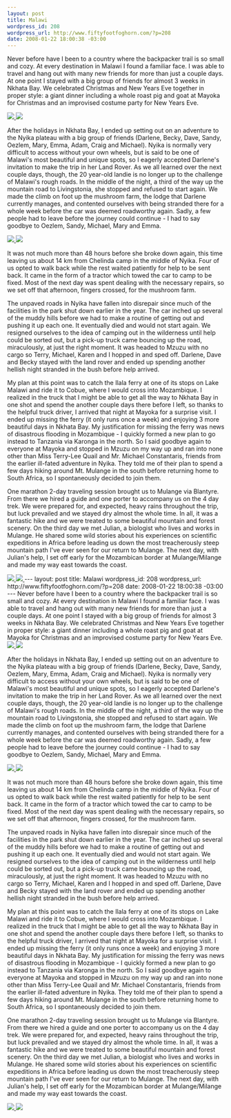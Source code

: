 ```yaml
--- 
layout: post
title: Malawi
wordpress_id: 208
wordpress_url: http://www.fiftyfootfoghorn.com/?p=208
date: 2008-01-22 18:00:38 -03:00
---
```

Never before have I been to a country where the backpacker trail is so small and cozy. At every destination in Malawi I found a familiar face. I was able to travel and hang out with many new friends for more than just a couple days. At one point I stayed with a big group of friends for almost 3 weeks in Nkhata Bay. We celebrated Christmas and New Years Eve together in proper style: a giant dinner including a whole roast pig and goat at Mayoka for Christmas and an improvised costume party for New Years Eve.

<a href="http://www.flickr.com/photos/fiftyfeet/">
<img src="http://farm3.static.flickr.com/2180/2225114871_175d4e100e_m.jpg"/> <img src="http://farm3.static.flickr.com/2249/2225902594_96e256df2f_m.jpg"/>
</a>

After the holidays in Nkhata Bay, I ended up setting out on an adventure to the Nyika plateau with a big group of friends (Darlene, Becky, Dave, Sandy, Oezlem, Mary, Emma, Adam, Craig and Michael). Nyika is normally very difficult to access without your own wheels, but is said to be one of Malawi's most beautiful and unique spots, so I eagerly accepted Darlene's invitation to make the trip in her Land Rover. As we all learned over the next couple days, though, the 20 year-old landie is no longer up to the challenge of Malawi's rough roads. In the middle of the night, a third of the way up the mountain road to Livingstonia, she stopped and refused to start again. We made the climb on foot up the mushroom farm, the lodge that Darlene currently manages, and contented ourselves with being stranded there for a whole week before the car was deemed roadworthy again. Sadly, a few people had to leave before the journey could continue - I had to say goodbye to Oezlem, Sandy, Michael, Mary and Emma.

<a href="http://www.flickr.com/photos/fiftyfeet/">
<img src="http://farm3.static.flickr.com/2405/2225124719_8e5026ee12_m.jpg"/> <img src="http://farm3.static.flickr.com/2384/2225915926_4dc3399375_m.jpg"/>
</a>

It was not much more than 48 hours before she broke down again, this time leaving us about 14 km from Chelinda camp in the middle of Nyika. Four of us opted to walk back while the rest waited patiently for help to be sent back. It came in the form of a tractor which towed the car to camp to be fixed. Most of the next day was spent dealing with the necessary repairs, so we set off that afternoon, fingers crossed, for the mushroom farm.

The unpaved roads in Nyika have fallen into disrepair since much of the facilities in the park shut down earlier in the year. The car inched up several of the muddy hills before we had to make a routine of getting out and pushing it up each one. It eventually died and would not start again. We resigned ourselves to the idea of camping out in the wilderness until help could be sorted out, but a pick-up truck came bouncing up the road, miraculously, at just the right moment. It was headed to Mzuzu with no cargo so Terry, Michael, Karen and I hopped in and sped off. Darlene, Dave and Becky stayed with the land rover and ended up spending another hellish night stranded in the bush before help arrived.

My plan at this point was to catch the Ilala ferry at one of its stops on Lake Malawi and ride it to Cobue, where I would cross into Mozambique. I realized in the truck that I might be able to get all the way to Nkhata Bay in one shot and spend the another couple days there before I left, so thanks to the helpful truck driver, I arrived that night at Mayoka for a surprise visit. I ended up missing the ferry (it only runs once a week) and enjoying 3 more beautiful days in Nkhata Bay. My justification for missing the ferry was news of disastrous flooding in Mozambique - I quickly formed a new plan to go instead to Tanzania via Karonga in the north. So I said goodbye again to everyone at Mayoka and stopped in Mzuzu on my way up and ran into none other than Miss Terry-Lee Quail and Mr. Michael Constantaris, friends from the earlier ill-fated adventure in Nyika. They told me of their plan to spend a few days hiking around Mt. Mulange in the south before returning home to South Africa, so I spontaneously decided to join them.

One marathon 2-day traveling session brought us to Mulange via Blantyre. From there we hired a guide and one porter to accompany us on the 4 day trek. We were prepared for, and expected, heavy rains throughout the trip, but luck prevailed and we stayed dry almost the whole time. In all, it was a fantastic hike and we were treated to some beautiful mountain and forest scenery. On the third day we met Julian, a biologist who lives and works in Mulange. He shared some wild stories about his experiences on scientific expeditions in Africa before leading us down the most treacherously steep mountain path I've ever seen for our return to Mulange. The next day, with Julian's help, I set off early for the Mozambican border at Mulange/Milange and made my way east towards the coast.

<a href="http://www.flickr.com/photos/fiftyfeet/">
<img src="http://farm3.static.flickr.com/2253/2235588599_6bfffd1058_m.jpg"/> <img src="http://farm3.static.flickr.com/2160/2235584667_cba21b31ba_m.jpg"/>
</a>
--- 
layout: post
title: Malawi
wordpress_id: 208
wordpress_url: http://www.fiftyfootfoghorn.com/?p=208
date: 2008-01-22 18:00:38 -03:00
---
Never before have I been to a country where the backpacker trail is so small and cozy. At every destination in Malawi I found a familiar face. I was able to travel and hang out with many new friends for more than just a couple days. At one point I stayed with a big group of friends for almost 3 weeks in Nkhata Bay. We celebrated Christmas and New Years Eve together in proper style: a giant dinner including a whole roast pig and goat at Mayoka for Christmas and an improvised costume party for New Years Eve.

<a href="http://www.flickr.com/photos/fiftyfeet/">
<img src="http://farm3.static.flickr.com/2180/2225114871_175d4e100e_m.jpg"/> <img src="http://farm3.static.flickr.com/2249/2225902594_96e256df2f_m.jpg"/>
</a>

After the holidays in Nkhata Bay, I ended up setting out on an adventure to the Nyika plateau with a big group of friends (Darlene, Becky, Dave, Sandy, Oezlem, Mary, Emma, Adam, Craig and Michael). Nyika is normally very difficult to access without your own wheels, but is said to be one of Malawi's most beautiful and unique spots, so I eagerly accepted Darlene's invitation to make the trip in her Land Rover. As we all learned over the next couple days, though, the 20 year-old landie is no longer up to the challenge of Malawi's rough roads. In the middle of the night, a third of the way up the mountain road to Livingstonia, she stopped and refused to start again. We made the climb on foot up the mushroom farm, the lodge that Darlene currently manages, and contented ourselves with being stranded there for a whole week before the car was deemed roadworthy again. Sadly, a few people had to leave before the journey could continue - I had to say goodbye to Oezlem, Sandy, Michael, Mary and Emma.

<a href="http://www.flickr.com/photos/fiftyfeet/">
<img src="http://farm3.static.flickr.com/2405/2225124719_8e5026ee12_m.jpg"/> <img src="http://farm3.static.flickr.com/2384/2225915926_4dc3399375_m.jpg"/>
</a>

It was not much more than 48 hours before she broke down again, this time leaving us about 14 km from Chelinda camp in the middle of Nyika. Four of us opted to walk back while the rest waited patiently for help to be sent back. It came in the form of a tractor which towed the car to camp to be fixed. Most of the next day was spent dealing with the necessary repairs, so we set off that afternoon, fingers crossed, for the mushroom farm.

The unpaved roads in Nyika have fallen into disrepair since much of the facilities in the park shut down earlier in the year. The car inched up several of the muddy hills before we had to make a routine of getting out and pushing it up each one. It eventually died and would not start again. We resigned ourselves to the idea of camping out in the wilderness until help could be sorted out, but a pick-up truck came bouncing up the road, miraculously, at just the right moment. It was headed to Mzuzu with no cargo so Terry, Michael, Karen and I hopped in and sped off. Darlene, Dave and Becky stayed with the land rover and ended up spending another hellish night stranded in the bush before help arrived.

My plan at this point was to catch the Ilala ferry at one of its stops on Lake Malawi and ride it to Cobue, where I would cross into Mozambique. I realized in the truck that I might be able to get all the way to Nkhata Bay in one shot and spend the another couple days there before I left, so thanks to the helpful truck driver, I arrived that night at Mayoka for a surprise visit. I ended up missing the ferry (it only runs once a week) and enjoying 3 more beautiful days in Nkhata Bay. My justification for missing the ferry was news of disastrous flooding in Mozambique - I quickly formed a new plan to go instead to Tanzania via Karonga in the north. So I said goodbye again to everyone at Mayoka and stopped in Mzuzu on my way up and ran into none other than Miss Terry-Lee Quail and Mr. Michael Constantaris, friends from the earlier ill-fated adventure in Nyika. They told me of their plan to spend a few days hiking around Mt. Mulange in the south before returning home to South Africa, so I spontaneously decided to join them.

One marathon 2-day traveling session brought us to Mulange via Blantyre. From there we hired a guide and one porter to accompany us on the 4 day trek. We were prepared for, and expected, heavy rains throughout the trip, but luck prevailed and we stayed dry almost the whole time. In all, it was a fantastic hike and we were treated to some beautiful mountain and forest scenery. On the third day we met Julian, a biologist who lives and works in Mulange. He shared some wild stories about his experiences on scientific expeditions in Africa before leading us down the most treacherously steep mountain path I've ever seen for our return to Mulange. The next day, with Julian's help, I set off early for the Mozambican border at Mulange/Milange and made my way east towards the coast.

<a href="http://www.flickr.com/photos/fiftyfeet/">
<img src="http://farm3.static.flickr.com/2253/2235588599_6bfffd1058_m.jpg"/> <img src="http://farm3.static.flickr.com/2160/2235584667_cba21b31ba_m.jpg"/>
</a>
